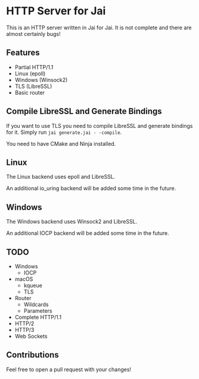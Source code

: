 # HTTP Server for Jai

This is an HTTP server written in Jai for Jai. It is not complete and there are almost certainly bugs!

## Features

- Partial HTTP/1.1
- Linux (epoll)
- Windows (Winsock2)
- TLS (LibreSSL)
- Basic router

## Compile LibreSSL and Generate Bindings

If you want to use TLS you need to compile LibreSSL and generate bindings for it. Simply run `jai generate.jai - -compile`.

You need to have CMake and Ninja installed.

## Linux

The Linux backend uses epoll and LibreSSL.

An additional io_uring backend will be added some time in the future.

## Windows

The Windows backend uses Winsock2 and LibreSSL.

An additional IOCP backend will be added some time in the future.

## TODO

- Windows
  - IOCP
- macOS
  - kqueue
  - TLS
- Router
  - Wildcards
  - Parameters
- Complete HTTP/1.1
- HTTP/2
- HTTP/3
- Web Sockets

## Contributions

Feel free to open a pull request with your changes!